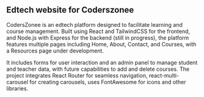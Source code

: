 ## Edtech website for Coderszonee

CodersZonee is an edtech platform designed to facilitate learning and course management. Built using React and TailwindCSS for the frontend, and Node.js with Express for the backend (still in progress), the platform features multiple pages including Home, About, Contact, and Courses, with a Resources page under development. 

It includes forms for user interaction and an admin panel to manage student and teacher data, with future capabilities to add and delete courses. The project integrates React Router for seamless navigation, react-multi-carousel for creating carousels, uses FontAwesome for icons and other libraries.
